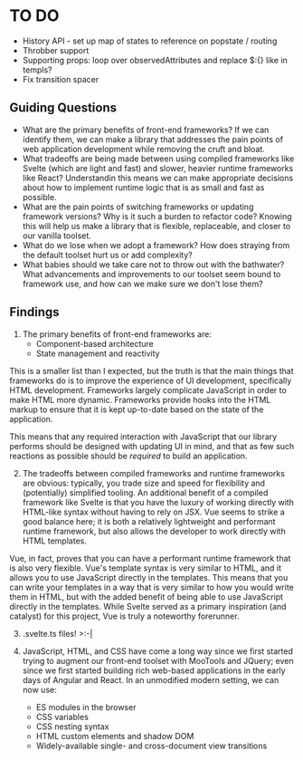 # TO DO

- History API - set up map of states to reference on popstate / routing
- Throbber support
- Supporting props: loop over observedAttributes and replace $:{} like in templs?
- Fix transition spacer

## Guiding Questions

- What are the primary benefits of front-end frameworks? If we can identify them, we can make a library that addresses the pain points of web application development while removing the cruft and bloat.
- What tradeoffs are being made between using compiled frameworks like Svelte (which are light and fast) and slower, heavier runtime frameworks like React? Understandin this means we can make appropriate decisions about how to implement runtime logic that is as small and fast as possible.
- What are the pain points of switching frameworks or updating framework versions? Why is it such a burden to refactor code? Knowing this will help us make a library that is flexible, replaceable, and closer to our vanilla toolset.
- What do we lose when we adopt a framework? How does straying from the default toolset hurt us or add complexity?
- What babies should we take care not to throw out with the bathwater? What advancements and improvements to our toolset seem bound to framework use, and how can we make sure we don't lose them?

## Findings

1. The primary benefits of front-end frameworks are:
   - Component-based architecture
   - State management and reactivity

This is a smaller list than I expected, but the truth is that the main things that frameworks do is to improve the experience of UI development, specifically HTML development. Frameworks largely complicate JavaScript in order to make HTML more dynamic. Frameworks provide hooks into the HTML markup to ensure that it is kept up-to-date based on the state of the application.

This means that any required interaction with JavaScript that our library performs should be designed with updating UI in mind, and that as few such reactions as possible should be *required* to build an application.

2. The tradeoffs between compiled frameworks and runtime frameworks are obvious: typically, you trade size and speed for flexibility and (potentially) simplified tooling. An additional benefit of a compiled framework like Svelte is that you have the luxury of working directly with HTML-like syntax without having to rely on JSX. Vue seems to strike a good balance here; it is both a relatively lightweight and performant runtime framework, but also allows the developer to work directly with HTML templates.

Vue, in fact, proves that you can have a performant runtime framework that is also very flexible. Vue's template syntax is very similar to HTML, and it allows you to use JavaScript directly in the templates. This means that you can write your templates in a way that is very similar to how you would write them in HTML, but with the added benefit of being able to use JavaScript directly in the templates. While Svelte served as a primary inspiration (and catalyst) for this project, Vue is truly a noteworthy forerunner.

3. .svelte.ts files! >:-|
4. JavaScript, HTML, and CSS have come a long way since we first started trying to augment our front-end toolset with MooTools and JQuery; even since we first started building rich web-based applications in the early days of Angular and React. In an unmodified modern setting, we can now use:

    - ES modules in the browser
    - CSS variables
    - CSS nesting syntax
    - HTML custom elements and shadow DOM
    - Widely-available single- and cross-document view transitions